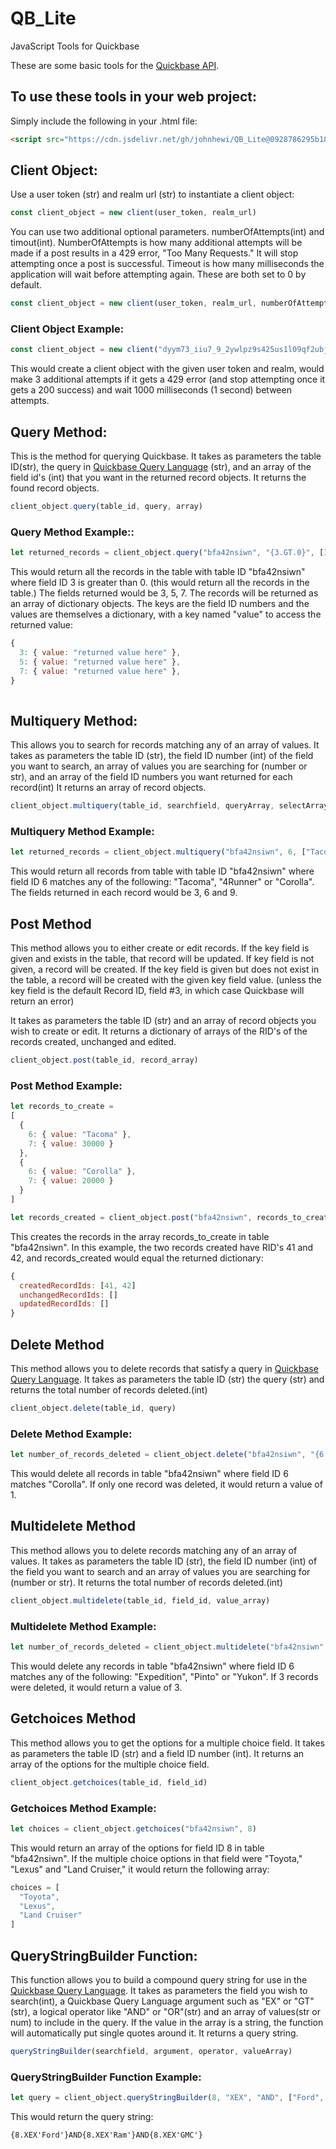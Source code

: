 # QB_Lite
JavaScript Tools for Quickbase

These are some basic tools for the [Quickbase API](https://developer.quickbase.com/).

## To use these tools in your web project:

Simply include the following in your .html file:
```html
<script src="https://cdn.jsdelivr.net/gh/johnhewi/QB_Lite@0928786295b1865861afd1518374ffccdc06d450/QB_Lite.js"></script>
```



## Client Object:

Use a user token (str) and realm url (str) to instantiate a client object:

```javascript
const client_object = new client(user_token, realm_url) 

```
You can use two additional optional parameters. numberOfAttempts(int) and timout(int). NumberOfAttempts is how many additional attempts will be made if a post results in a 429 error, "Too Many Requests." It will stop attempting once a post is successful. Timeout is how many milliseconds the application will wait before attempting again. These are both set to 0 by default. 

```javascript
const client_object = new client(user_token, realm_url, numberOfAttempts, timeout)
```
### Client Object Example:
```javascript
const client_object = new client("dyym73_iiu7_9_2ywlpz9s425us1l09qf2ubjpee", "myrealm.quickbase.com", 3, 1000)
```
This would create a client object with the given user token and realm, would make 3 additional attempts if it gets a 429 error (and stop attempting once it gets a 200 success) and wait 1000 milliseconds (1 second) between attempts.



## Query Method:

This is the method for querying Quickbase. It takes as parameters the table ID(str), the query in [Quickbase Query Language](https://help.quickbase.com/api-guide/componentsquery.html) (str), and an array of the field id's (int) that you want in the returned record objects. It returns the found record objects. 

```javascript
client_object.query(table_id, query, array) 
```
### Query Method Example::

```javascript
let returned_records = client_object.query("bfa42nsiwn", "{3.GT.0}", [3,5,7])
```
This would return all the records in the table with table ID "bfa42nsiwn" where field ID 3 is greater than 0. (this would return all the records in the table.) The fields returned would be 3, 5, 7. The records will be returned as an array of dictionary objects. The keys are the field ID numbers and the values are themselves a dictionary, with a key named "value" to access the returned value:

```javascript
{
  3: { value: "returned value here" },
  5: { value: "returned value here" },
  7: { value: "returned value here" },
}
    
```



## Multiquery Method:

This allows you to search for records matching any of an array of values. It takes as parameters the table ID (str), the field ID number (int) of the field you want to search, an array of values you are searching for (number or str), and an array of the field ID numbers you want returned for each record(int) It returns an array of record objects. 

```javascript
client_object.multiquery(table_id, searchfield, queryArray, selectArray)
```

### Multiquery Method Example:

```javascript
let returned_records = client_object.multiquery("bfa42nsiwn", 6, ["Tacoma", "4Runner", "Corolla"], [3, 6, 9])
```

This would return all records from table with table ID "bfa42nsiwn" where field ID 6 matches any of the following: "Tacoma", "4Runner" or "Corolla". The fields returned in each record would be 3, 6 and 9. 



## Post Method

This method allows you to either create or edit records. If the key field is given and exists in the table, that record will be updated. If key field is not given, a record will be created. If the key field is given but does not exist in the table, a record will be created with the given key field value. (unless the key field is the default Record ID, field #3, in which case Quickbase will return an error)

It takes as parameters the table ID (str) and an array of record objects you wish to create or edit. It returns a dictionary of arrays of the RID's of the records created, unchanged and edited.  

```javascript
client_object.post(table_id, record_array)
```

### Post Method Example:

```javascript
let records_to_create = 
[
  {
    6: { value: "Tacoma" },
    7: { value: 30000 }
  },
  {
    6: { value: "Corolla" },
    7: { value: 20000 }
  }  
]

let records_created = client_object.post("bfa42nsiwn", records_to_create)

```

This creates the records in the array records_to_create in table "bfa42nsiwn". In this example, the two records created have RID's 41 and 42, and records_created would equal the returned dictionary:

```javascript
{
  createdRecordIds: [41, 42]
  unchangedRecordIds: []
  updatedRecordIds: []
}
```


## Delete Method
This method allows you to delete records that satisfy a query in [Quickbase Query Language](https://help.quickbase.com/api-guide/componentsquery.html). 
It takes as parameters the table ID (str) the query (str) and returns the total number of records deleted.(int)
```javascript
client_object.delete(table_id, query)
```
### Delete Method Example:
```javascript
let number_of_records_deleted = client_object.delete("bfa42nsiwn", "{6.EX.'Wrangler'}")
```
This would delete all records in table "bfa42nsiwn" where field ID 6 matches "Corolla". If only one record was deleted, it would return a value of 1.



## Multidelete Method
This method allows you to delete records matching any of an array of values. It takes as parameters the table ID (str), the field ID number (int) of the field you want to search and an array of values you are searching for (number or str). It returns the total number of records deleted.(int)
```javascript
client_object.multidelete(table_id, field_id, value_array)
```

### Multidelete Method Example:
```javascript
let number_of_records_deleted = client_object.multidelete("bfa42nsiwn", 6, ["Expedition", "Pinto", "Yukon"])
```
This would delete any records in table "bfa42nsiwn" where field ID 6 matches any of the following: "Expedition", "Pinto" or "Yukon". If 3 records were deleted, it would return a value of 3.

## Getchoices Method
This method allows you to get the options for a multiple choice field. It takes as parameters the table ID (str) and a field ID number (int). It returns an array of the options for the multiple choice field.
```javascript
client_object.getchoices(table_id, field_id)
```

### Getchoices Method Example:
```javascript
let choices = client_object.getchoices("bfa42nsiwn", 8)
```
This would return an array of the options for field ID 8 in table "bfa42nsiwn". If the multiple choice options in that field were "Toyota," "Lexus" and "Land Cruiser," it would return the following array:
```javascript
choices = [
  "Toyota",
  "Lexus",
  "Land Cruiser"
]
```

## QueryStringBuilder Function:
This function allows you to build a compound query string for use in the [Quickbase Query Language](https://help.quickbase.com/api-guide/componentsquery.html). It takes as parameters the field you wish to search(int), a Quickbase Query Language argument such as "EX" or "GT"(str), a logical operator like "AND" or "OR"(str) and an array of values(str or num) to include in the query. If the value in the array is a string, the function will automatically put single quotes around it. It returns a query string.
```javascript
queryStringBuilder(searchfield, argument, operator, valueArray)
```

### QueryStringBuilder Function Example:
```javascript
let query = client_object.queryStringBuilder(8, "XEX", "AND", ["Ford", "Ram", "GMC"])
```
This would return the query string: 

```html
{8.XEX'Ford'}AND{8.XEX'Ram'}AND{8.XEX'GMC'}
```
